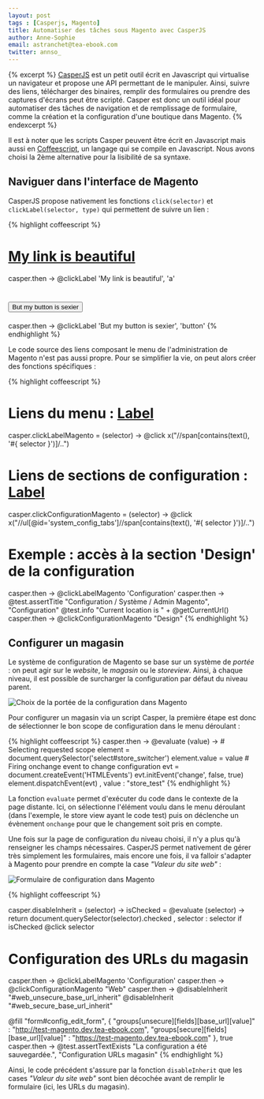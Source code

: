 ```yaml
---
layout: post
tags : [Casperjs, Magento]
title: Automatiser des tâches sous Magento avec CasperJS
author: Anne-Sophie
email: astranchet@tea-ebook.com
twitter: annso_
---
```


{% excerpt %}
[CasperJS](http://casperjs.org/) est un petit outil écrit en Javascript qui virtualise un navigateur et propose une API permettant de le manipuler. Ainsi, suivre des liens, télécharger des binaires, remplir des formulaires ou prendre des captures d'écrans peut être scripté. Casper est donc un outil idéal pour automatiser des tâches de navigation et de remplissage de formulaire, comme la création et la configuration d'une boutique dans Magento.
{% endexcerpt %}

Il est à noter que les scripts Casper peuvent être écrit en Javascript mais aussi en [Coffeescript](http://coffeescript.org/), un langage qui se compile en Javascript. Nous avons choisi la 2ème alternative pour la lisibilité de sa syntaxe.


## Naviguer dans l'interface de Magento

CasperJS propose nativement les fonctions `click(selector)` et `clickLabel(selector, type)` qui permettent de suivre un lien :

{% highlight coffeescript %}
# <a href="...">My link is beautiful</a>
casper.then ->
  @clickLabel 'My link is beautiful', 'a'

# <button type="submit">But my button is sexier</button>
casper.then -> 
  @clickLabel 'But my button is sexier', 'button'
{% endhighlight %}


Le code source des liens composant le menu de l'administration de Magento n'est pas aussi propre. Pour se simplifier la vie, on peut alors créer des fonctions spécifiques :

{% highlight coffeescript %}
# Liens du menu : <a href="..."><span>Label</span></a>
casper.clickLabelMagento = (selector) ->
  @click x("//span[contains(text(), '#{ selector }')]/..")

# Liens de sections de configuration : <a href="#"><span>       Label        </span></a>
casper.clickConfigurationMagento = (selector) ->
  @click x("//ul[@id='system_config_tabs']//span[contains(text(), '#{ selector }')]/..")


# Exemple : accès à la section 'Design' de la configuration
casper.then ->
  @clickLabelMagento 'Configuration'
casper.then ->
  @test.assertTitle "Configuration / Système / Admin Magento", "Configuration"
  @test.info "Current location is " + @getCurrentUrl()
casper.then ->
  @clickConfigurationMagento "Design"
{% endhighlight %}


## Configurer un magasin

Le système de configuration de Magento se base sur un système de _portée_ : on peut agir sur le _website_, le _magasin_ ou le _storeview_. Ainsi, à chaque niveau, il est possible de surcharger la configuration par défaut du niveau parent.

![Choix de la portée de la configuration dans Magento]({{site.url}}//media/magento-scope.png)

Pour configurer un magasin via un script Casper, la première étape est donc de sélectionner le bon scope de configuration dans le menu déroulant : 

{% highlight coffeescript %}
casper.then ->
  @evaluate (value) -> 
    # Selecting requested scope
    element = document.querySelector('select#store_switcher')
    element.value = value
    # Firing onchange event to change configuration
    evt = document.createEvent('HTMLEvents')
    evt.initEvent('change', false, true)
    element.dispatchEvent(evt)
  , value : "store_test"
{% endhighlight %}


La fonction `evaluate` permet d'exécuter du code dans le contexte de la page distante. Ici, on sélectionne l'élément voulu dans le menu déroulant (dans l'exemple, le store view ayant le code test) puis on déclenche un évènement `onchange` pour que le changement soit pris en compte.


Une fois sur la page de configuration du niveau choisi, il n'y a plus qu'à renseigner les champs nécessaires. CasperJS permet nativement de gérer très simplement les formulaires, mais encore une fois, il va falloir s'adapter à Magento pour prendre en compte la case _"Valeur du site web"_ :

![Formulaire de configuration dans Magento]({{site.url}}/media/magento-configuration.png)

{% highlight coffeescript %}

casper.disableInherit = (selector) ->
  isChecked = @evaluate (selector) ->
    return document.querySelector(selector).checked
  , selector : selector
  if isChecked
    @click selector


# Configuration des URLs du magasin
casper.then ->
  @clickLabelMagento 'Configuration'
casper.then ->
  @clickConfigurationMagento "Web"
casper.then ->
  @disableInherit "#web_unsecure_base_url_inherit"
  @disableInherit "#web_secure_base_url_inherit"

  @fill "form#config_edit_form", {
    "groups[unsecure][fields][base_url][value]"  : "http://test-magento.dev.tea-ebook.com",
    "groups[secure][fields][base_url][value]"    : "https://test-magento.dev.tea-ebook.com"
    }, true
casper.then ->
  @test.assertTextExists "La configuration a été sauvegardée.", "Configuration URLs magasin"
{% endhighlight %}

Ainsi, le code précédent s'assure par la fonction `disableInherit` que les cases _"Valeur du site web"_ sont bien décochée avant de remplir le formulaire (ici, les URLs du magasin). 



